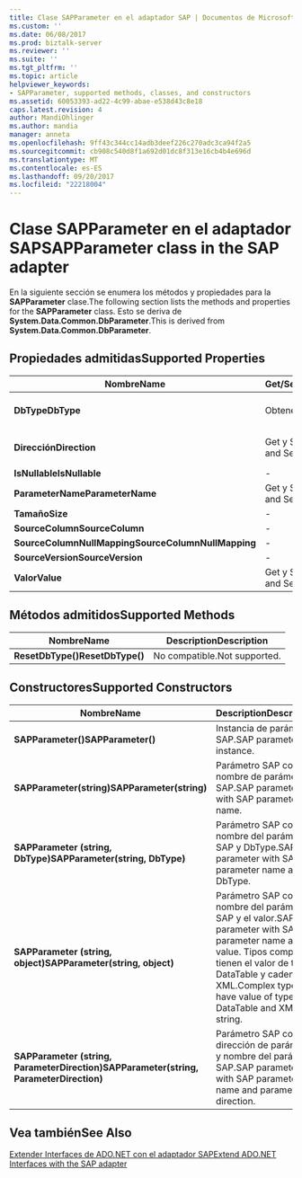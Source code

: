 ```yaml
---
title: Clase SAPParameter en el adaptador SAP | Documentos de Microsoft
ms.custom: ''
ms.date: 06/08/2017
ms.prod: biztalk-server
ms.reviewer: ''
ms.suite: ''
ms.tgt_pltfrm: ''
ms.topic: article
helpviewer_keywords:
- SAPParameter, supported methods, classes, and constructors
ms.assetid: 60053393-ad22-4c99-abae-e538d43c8e18
caps.latest.revision: 4
author: MandiOhlinger
ms.author: mandia
manager: anneta
ms.openlocfilehash: 9ff43c344cc14adb3deef226c270adc3ca94f2a5
ms.sourcegitcommit: cb908c540d8f1a692d01dc8f313e16cb4b4e696d
ms.translationtype: MT
ms.contentlocale: es-ES
ms.lasthandoff: 09/20/2017
ms.locfileid: "22218004"
---
```

# <a name="sapparameter-class-in-the-sap-adapter"></a><span data-ttu-id="aa4f6-102">Clase SAPParameter en el adaptador SAP</span><span class="sxs-lookup"><span data-stu-id="aa4f6-102">SAPParameter class in the SAP adapter</span></span>
<span data-ttu-id="aa4f6-103">En la siguiente sección se enumera los métodos y propiedades para la **SAPParameter** clase.</span><span class="sxs-lookup"><span data-stu-id="aa4f6-103">The following section lists the methods and properties for the **SAPParameter** class.</span></span> <span data-ttu-id="aa4f6-104">Esto se deriva de **System.Data.Common.DbParameter**.</span><span class="sxs-lookup"><span data-stu-id="aa4f6-104">This is derived from **System.Data.Common.DbParameter**.</span></span>  
  
## <a name="supported-properties"></a><span data-ttu-id="aa4f6-105">Propiedades admitidas</span><span class="sxs-lookup"><span data-stu-id="aa4f6-105">Supported Properties</span></span>  
  
|<span data-ttu-id="aa4f6-106">Nombre</span><span class="sxs-lookup"><span data-stu-id="aa4f6-106">Name</span></span>|<span data-ttu-id="aa4f6-107">Get/Set.</span><span class="sxs-lookup"><span data-stu-id="aa4f6-107">Get/Set</span></span>|<span data-ttu-id="aa4f6-108">Description</span><span class="sxs-lookup"><span data-stu-id="aa4f6-108">Description</span></span>|  
|----------|--------------|-----------------|  
|<span data-ttu-id="aa4f6-109">**DbType**</span><span class="sxs-lookup"><span data-stu-id="aa4f6-109">**DbType**</span></span>|<span data-ttu-id="aa4f6-110">Obtener</span><span class="sxs-lookup"><span data-stu-id="aa4f6-110">Get</span></span>|<span data-ttu-id="aa4f6-111">DbType si el parámetro devuelto.</span><span class="sxs-lookup"><span data-stu-id="aa4f6-111">DbType if the parameter returned.</span></span> <span data-ttu-id="aa4f6-112">No se puede establecer.</span><span class="sxs-lookup"><span data-stu-id="aa4f6-112">Cannot be set.</span></span>|  
|<span data-ttu-id="aa4f6-113">**Dirección**</span><span class="sxs-lookup"><span data-stu-id="aa4f6-113">**Direction**</span></span>|<span data-ttu-id="aa4f6-114">Get y Set</span><span class="sxs-lookup"><span data-stu-id="aa4f6-114">Get and Set</span></span>|<span data-ttu-id="aa4f6-115">ParameterDirection.ReturnValue no compatible.</span><span class="sxs-lookup"><span data-stu-id="aa4f6-115">ParameterDirection.ReturnValue not supported.</span></span>|  
|<span data-ttu-id="aa4f6-116">**IsNullable**</span><span class="sxs-lookup"><span data-stu-id="aa4f6-116">**IsNullable**</span></span>|-|<span data-ttu-id="aa4f6-117">No compatible.</span><span class="sxs-lookup"><span data-stu-id="aa4f6-117">Not supported.</span></span>|  
|<span data-ttu-id="aa4f6-118">**ParameterName**</span><span class="sxs-lookup"><span data-stu-id="aa4f6-118">**ParameterName**</span></span>|<span data-ttu-id="aa4f6-119">Get y Set</span><span class="sxs-lookup"><span data-stu-id="aa4f6-119">Get and Set</span></span>|<span data-ttu-id="aa4f6-120">Nombre del parámetro.</span><span class="sxs-lookup"><span data-stu-id="aa4f6-120">Name of the parameter.</span></span>|  
|<span data-ttu-id="aa4f6-121">**Tamaño**</span><span class="sxs-lookup"><span data-stu-id="aa4f6-121">**Size**</span></span>|-|<span data-ttu-id="aa4f6-122">No compatible.</span><span class="sxs-lookup"><span data-stu-id="aa4f6-122">Not supported.</span></span>|  
|<span data-ttu-id="aa4f6-123">**SourceColumn**</span><span class="sxs-lookup"><span data-stu-id="aa4f6-123">**SourceColumn**</span></span>|-|<span data-ttu-id="aa4f6-124">No compatible.</span><span class="sxs-lookup"><span data-stu-id="aa4f6-124">Not supported.</span></span>|  
|<span data-ttu-id="aa4f6-125">**SourceColumnNullMapping**</span><span class="sxs-lookup"><span data-stu-id="aa4f6-125">**SourceColumnNullMapping**</span></span>|-|<span data-ttu-id="aa4f6-126">No compatible.</span><span class="sxs-lookup"><span data-stu-id="aa4f6-126">Not supported.</span></span>|  
|<span data-ttu-id="aa4f6-127">**SourceVersion**</span><span class="sxs-lookup"><span data-stu-id="aa4f6-127">**SourceVersion**</span></span>|-|<span data-ttu-id="aa4f6-128">No compatible.</span><span class="sxs-lookup"><span data-stu-id="aa4f6-128">Not supported.</span></span>|  
|<span data-ttu-id="aa4f6-129">**Valor**</span><span class="sxs-lookup"><span data-stu-id="aa4f6-129">**Value**</span></span>|<span data-ttu-id="aa4f6-130">Get y Set</span><span class="sxs-lookup"><span data-stu-id="aa4f6-130">Get and Set</span></span>|<span data-ttu-id="aa4f6-131">Valor del parámetro</span><span class="sxs-lookup"><span data-stu-id="aa4f6-131">Value of the parameter</span></span>|  
  
## <a name="supported-methods"></a><span data-ttu-id="aa4f6-132">Métodos admitidos</span><span class="sxs-lookup"><span data-stu-id="aa4f6-132">Supported Methods</span></span>  
  
|<span data-ttu-id="aa4f6-133">Nombre</span><span class="sxs-lookup"><span data-stu-id="aa4f6-133">Name</span></span>|<span data-ttu-id="aa4f6-134">Description</span><span class="sxs-lookup"><span data-stu-id="aa4f6-134">Description</span></span>|  
|----------|-----------------|  
|<span data-ttu-id="aa4f6-135">**ResetDbType()**</span><span class="sxs-lookup"><span data-stu-id="aa4f6-135">**ResetDbType()**</span></span>|<span data-ttu-id="aa4f6-136">No compatible.</span><span class="sxs-lookup"><span data-stu-id="aa4f6-136">Not supported.</span></span>|  
  
## <a name="supported-constructors"></a><span data-ttu-id="aa4f6-137">Constructores</span><span class="sxs-lookup"><span data-stu-id="aa4f6-137">Supported Constructors</span></span>  
  
|<span data-ttu-id="aa4f6-138">Nombre</span><span class="sxs-lookup"><span data-stu-id="aa4f6-138">Name</span></span>|<span data-ttu-id="aa4f6-139">Description</span><span class="sxs-lookup"><span data-stu-id="aa4f6-139">Description</span></span>|  
|----------|-----------------|  
|<span data-ttu-id="aa4f6-140">**SAPParameter()**</span><span class="sxs-lookup"><span data-stu-id="aa4f6-140">**SAPParameter()**</span></span>|<span data-ttu-id="aa4f6-141">Instancia de parámetro SAP.</span><span class="sxs-lookup"><span data-stu-id="aa4f6-141">SAP parameter instance.</span></span>|  
|<span data-ttu-id="aa4f6-142">**SAPParameter(string)**</span><span class="sxs-lookup"><span data-stu-id="aa4f6-142">**SAPParameter(string)**</span></span>|<span data-ttu-id="aa4f6-143">Parámetro SAP con el nombre de parámetro SAP.</span><span class="sxs-lookup"><span data-stu-id="aa4f6-143">SAP parameter with SAP parameter name.</span></span>|  
|<span data-ttu-id="aa4f6-144">**SAPParameter (string, DbType)**</span><span class="sxs-lookup"><span data-stu-id="aa4f6-144">**SAPParameter(string, DbType)**</span></span>|<span data-ttu-id="aa4f6-145">Parámetro SAP con el nombre del parámetro SAP y DbType.</span><span class="sxs-lookup"><span data-stu-id="aa4f6-145">SAP parameter with SAP parameter name and DbType.</span></span>|  
|<span data-ttu-id="aa4f6-146">**SAPParameter (string, object)**</span><span class="sxs-lookup"><span data-stu-id="aa4f6-146">**SAPParameter(string, object)**</span></span>|<span data-ttu-id="aa4f6-147">Parámetro SAP con el nombre del parámetro SAP y el valor.</span><span class="sxs-lookup"><span data-stu-id="aa4f6-147">SAP parameter with SAP parameter name and value.</span></span> <span data-ttu-id="aa4f6-148">Tipos complejos tienen el valor de tipo DataTable y cadena XML.</span><span class="sxs-lookup"><span data-stu-id="aa4f6-148">Complex types have value of type DataTable and XML string.</span></span>|  
|<span data-ttu-id="aa4f6-149">**SAPParameter (string, ParameterDirection)**</span><span class="sxs-lookup"><span data-stu-id="aa4f6-149">**SAPParameter(string, ParameterDirection)**</span></span>|<span data-ttu-id="aa4f6-150">Parámetro SAP con la dirección de parámetro y nombre del parámetro SAP.</span><span class="sxs-lookup"><span data-stu-id="aa4f6-150">SAP parameter with SAP parameter name and parameter direction.</span></span>|  
  
## <a name="see-also"></a><span data-ttu-id="aa4f6-151">Vea también</span><span class="sxs-lookup"><span data-stu-id="aa4f6-151">See Also</span></span>  
 [<span data-ttu-id="aa4f6-152">Extender Interfaces de ADO.NET con el adaptador SAP</span><span class="sxs-lookup"><span data-stu-id="aa4f6-152">Extend ADO.NET Interfaces with the SAP adapter</span></span>](../../adapters-and-accelerators/adapter-sap/extend-ado-net-interfaces-with-the-sap-adapter.md)